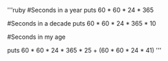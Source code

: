 '''ruby
#Seconds in a year
puts 60 * 60 * 24 * 365

#Seconds in a decade
puts 60 * 60 * 24 * 365 * 10

#Seconds in my age

puts 60 * 60 * 24 * 365 * 25 + (60 * 60 * 24 * 41)
'''